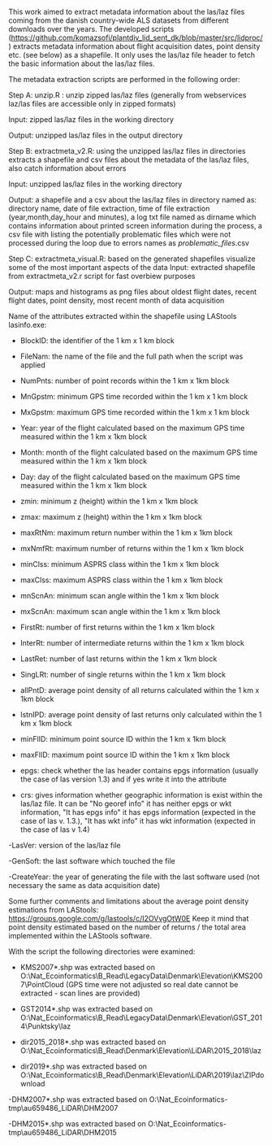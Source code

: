 This work aimed to extract metadata information about the las/laz files coming from the danish country-wide ALS datasets from different downloads over the years. The developed scripts (https://github.com/komazsofi/plantdiv_lid_sent_dk/blob/master/src/lidproc/) extracts metadata information about flight acquisition dates, point density etc. (see below) as a shapefile. It only uses the las/laz file header to fetch the basic information about the las/laz files.  

  

The metadata extraction scripts are performed in the following order: 

Step A: unzip.R : unzip zipped las/laz files (generally from webservices  laz/las files are accessible only in zipped formats) 

Input: zipped las/laz files in the working directory  

Output: unzipped las/laz files in the output directory 

Step B: extractmeta_v2.R: using the unzipped las/laz files in directories extracts a shapefile and csv files about the metadata of the las/laz files, also catch information about errors  

Input: unzipped las/laz files in the working directory  

Output: a shapefile and a csv about the las/laz files in directory named as: directory name, date of file extraction, time of file extraction (year,month,day_hour and minutes), a log txt file named as dirname which contains information about printed screen information during the process, a csv file with listing the potentially problematic files which were not processed during the loop due to errors names as *problematic_files*.csv 

Step C: extractmeta_visual.R: based on the generated shapefiles visualize some of the most important aspects of the data Input: extracted shapefile from extractmeta_v2.r script for fast overbiew purposes 

Output: maps and histograms as png files about oldest flight dates, recent flight dates, point density, most recent month of data acquisition 

  

Name of the attributes extracted within the shapefile using LAStools lasinfo.exe: 

- BlockID: the identifier of the 1 km x 1 km block 

- FileNam: the name of the file and the full path when the script was applied 

- NumPnts: number of point records within the 1 km x 1km block 

- MnGpstm: minimum GPS time recorded within the 1 km x 1 km block 

- MxGpstm: maximum GPS time recorded within the 1 km x 1 km block 

- Year: year of the flight calculated based on the maximum GPS time measured within the 1 km x 1km block 

- Month: month of the flight calculated based on the maximum GPS time measured within the 1 km x 1km block 

- Day: day of the flight calculated based on the maximum GPS time measured within the 1 km x 1km block 

- zmin: minimum z (height) within the 1 km x 1km block 

- zmax: maximum z (height) within the 1 km x 1km block 

- maxRtNm: maximum return number within the 1 km x 1km block 

- mxNmfRt: maximum number of returns within the 1 km x 1km block 

- minClss: minimum ASPRS class within the 1 km x 1km block 

- maxClss: maximum ASPRS class within the 1 km x 1km block 

- mnScnAn: minimum scan angle within the 1 km x 1km block 

- mxScnAn: maximum scan angle within the 1 km x 1km block 

- FirstRt: number of first returns within the 1 km x 1km block 

- InterRt: number of intermediate returns within the 1 km x 1km block 

- LastRet: number of last returns within the 1 km x 1km block 

- SingLRt: number of single returns within the 1 km x 1km block 

- allPntD: average point density of all returns calculated within the 1 km x 1km block 

- lstnIPD: average point density of last returns only calculated within the 1 km x 1km block 

- minFlID: minimum point source ID within the 1 km x 1km block 

- maxFlID: maximum point source ID within the 1 km x 1km block 

- epgs: check whether the las header contains epgs information (usually the case of las version 1.3) and if yes write it into the attribute 

- crs: gives information whether geographic information is exist within the las/laz file. It can be "No georef info" it has neither epgs or wkt information, "It has epgs info" it has epgs information (expected in the case of las v. 1.3.), "It has wkt info" it has wkt information (expected in the case of las v 1.4) 

-LasVer: version of the las/laz file 

-GenSoft: the last software which touched the file 

-CreateYear: the year of generating the file with the last software used (not necessary the same as data acquisition date) 

  

Some further comments and limitations about the average point density estimations from LAStools: https://groups.google.com/g/lastools/c/I2OVvgOtW0E Keep it mind that point density estimated based on the number of returns / the total area implemented within the LAStools software.  

  

With the script the following directories were examined: 

- KMS2007*.shp was extracted based on O:\Nat_Ecoinformatics\B_Read\LegacyData\Denmark\Elevation\KMS2007\PointCloud (GPS time were not adjusted so real date cannot be extracted - scan lines are provided) 

- GST2014*.shp was extracted based on O:\Nat_Ecoinformatics\B_Read\LegacyData\Denmark\Elevation\GST_2014\Punktsky\laz  

- dir2015_2018*.shp was extracted based on O:\Nat_Ecoinformatics\B_Read\Denmark\Elevation\LiDAR\2015_2018\laz 

- dir2019*.shp was extracted based on O:\Nat_Ecoinformatics\B_Read\Denmark\Elevation\LiDAR\2019\laz\ZIPdownload 

-DHM2007*.shp was extracted based on O:\Nat_Ecoinformatics-tmp\au659486_LiDAR\DHM2007 

-DHM2015*.shp was extracted based on O:\Nat_Ecoinformatics-tmp\au659486_LiDAR\DHM2015 

 

 